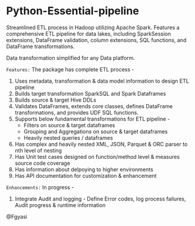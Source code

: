 # Python-Essential-pipeline
Streamlined ETL process in Hadoop utilizing Apache Spark. Features a comprehensive ETL pipeline for data lakes, including SparkSession extensions, DataFrame validation, column extensions, SQL functions, and DataFrame transformations.

Data transformation simplified for any Data platform.

`Features:` The package has complete ETL process - 
1. Uses metadata, transformation & data model information to design ETL pipeline
2. Builds target transformation SparkSQL and Spark Dataframes
3. Builds source & target Hive DDLs
4. Validates DataFrames, extends core classes, defines DataFrame transformations, and provides UDF SQL functions.
5. Supports below fundamental transformations for ETL pipeline -
   * Filters on source & target dataframes
   * Grouping and Aggregations on source & target dataframes
   * Heavily nested queries / dataframes
6. Has complex and heavily nested XML, JSON, Parquet & ORC parser to nth
   level of nesting
7. Has Unit test cases designed on function/method level & measures
  source code coverage
8. Has information about delpoying to higher environments
9. Has API documentation for customization & enhancement


`Enhancements:` In progress -
1. Integrate Audit and logging - Define Error codes, log process
   failures, Audit progress & runtime information

@Fgyasi
